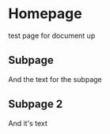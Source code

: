 # Homepage

test page for document up 

## Subpage

And the text for the subpage

## Subpage 2

And it's text
